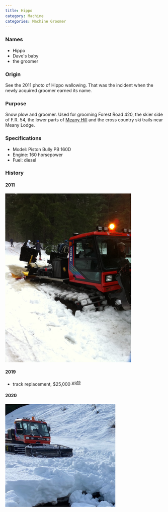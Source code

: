 ```yaml
---
title: Hippo
category: Machine
categories: Machine Groomer
---
```


### Names

- Hippo
- Dave's baby
- the groomer

### Origin

See the 2011 photo of Hippo wallowing. That was the incident when the newly acquired groomer earned its name.

### Purpose

Snow plow and groomer. Used for grooming Forest Road 420, the skier side of F.R. 54, the lower parts of [Meany Hill](Meany-Hill) and the cross country ski trails near Meany Lodge.

### Specifications

- Model: Piston Bully PB 160D
- Engine: 160 horsepower
- Fuel: diesel

### History

#### 2011

<img src="img/2011%20Hippo.jpeg" width="400px">

#### 2019

- track replacement, $25,000 <sup>[wp19][]</sup>

#### 2020

<img src="img/2020%20Hippo.jpeg" width="350px">

[wp19]: Work-Parties#2019
